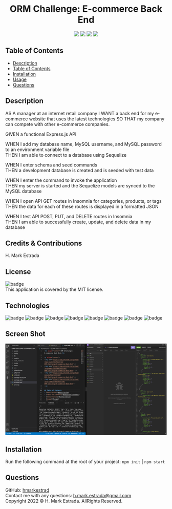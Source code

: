 <h1 align="center">ORM Challenge: E-commerce Back End</h1>

<p align="center">
<img src="https://img.shields.io/github/repo-size/hmarkestrad/ORM-Challenge-E-commerce-Back-End" />
<img src="https://img.shields.io/github/languages/top/hmarkestrad/ORM-Challenge-E-commerce-Back-End"  />
<img src="https://img.shields.io/github/issues/hmarkestrad/ORM-Challenge-E-commerce-Back-End" />
<img src="https://img.shields.io/github/last-commit/hmarkestrad/ORM-Challenge-E-commerce-Back-End" >
</p>
  
## Table of Contents
- [Description](#description)
- [Table of Contents](#table-of-contents)
- [Installation](#installation)
- [Usage](#usage)
- [Questions](#questions)
  
## Description
AS A manager at an internet retail company  I WANT a back end for my e-commerce website that uses the latest technologies
SO THAT my company can compete with other e-commerce companies.  
  
GIVEN a functional Express.js API  
  
WHEN I add my database name, MySQL username, and MySQL password to an environment variable file  
THEN I am able to connect to a database using Sequelize  
  
WHEN I enter schema and seed commands  
THEN a development database is created and is seeded with test data  
  
WHEN I enter the command to invoke the application  
THEN my server is started and the Sequelize models are synced to the MySQL database  
  
WHEN I open API GET routes in Insomnia for categories, products, or tags  
THEN the data for each of these routes is displayed in a formatted JSON  
  
WHEN I test API POST, PUT, and DELETE routes in Insomnia  
THEN I am able to successfully create, update, and delete data in my database  
  
## Credits & Contributions
H. Mark Estrada
  
## License
![badge](https://img.shields.io/badge/license-MIT-brightgreen)<br>
This application is covered by the MIT license. 
  
## Technologies
![badge](https://img.shields.io/badge/Javascript-blue)
![badge](https://img.shields.io/badge/jQuery-blue)
![badge](https://img.shields.io/badge/-node.js-blue)
![badge](https://img.shields.io/badge/-inquirer-blue)
![badge](https://img.shields.io/badge/-screencastify-blue)
![badge](https://img.shields.io/badge/-json-blue)
![badge](https://img.shields.io/badge/-html5-blue)
![badge](https://img.shields.io/badge/-css-blue)
  
## Screen Shot

![ORM Challenge: E-commerce Back End - ESTRADA](assets/images/screenshot.png)
  
## Installation
Run the following command at the root of your project: `npm init` | `npm start`<br>
  
## Questions
GitHub: [hmarkestrad](https://github.com/hmarkestrad)<br>
Contact me with any questions: h.mark.estrada@gmail.com<br>
Copyright 2022 © H. Mark Estrada. AllRights Reserved.<br>
